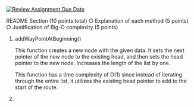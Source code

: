 [![Review Assignment Due Date](https://classroom.github.com/assets/deadline-readme-button-22041afd0340ce965d47ae6ef1cefeee28c7c493a6346c4f15d667ab976d596c.svg)](https://classroom.github.com/a/j-DzvjBA)

README Section (10 points total)
○ Explanation of each method (5 points)
○ Justification of Big-O complexity (5 points)

1. addWayPointAtBeginning()

   This function creates a new node with the given data. It sets the next pointer of the new node to the existing head, and then sets the head pointer to the new node. Increases the length of the list by one.

   This function has a time complexity of O(1) since instead of iterating through the entire list, it utilizes the existing head pointer to add to the start of the route.
2.
